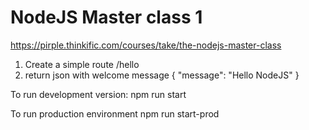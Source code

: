 # NodeJS Master class 1
https://pirple.thinkific.com/courses/take/the-nodejs-master-class

1. Create a simple route /hello
2. return json with welcome message { "message": "Hello NodeJS" }

To run development version:
npm run start

To run production environment
npm run start-prod
